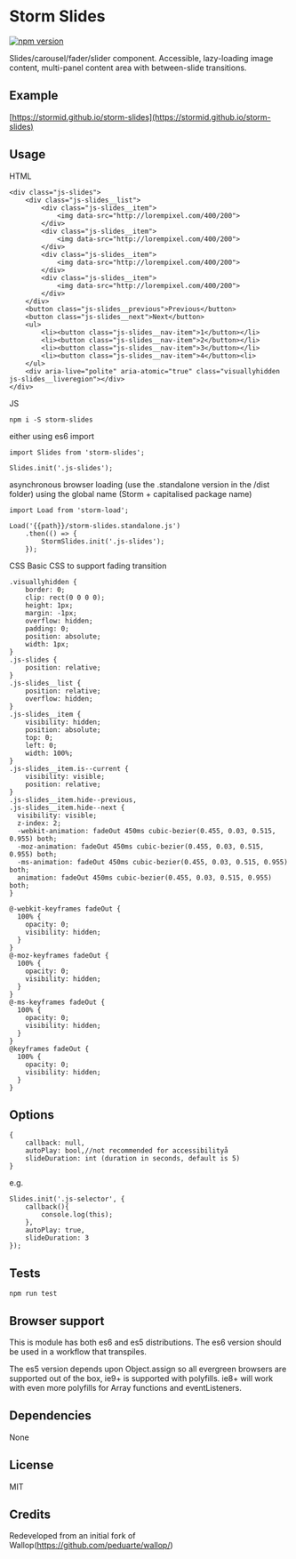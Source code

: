 # Storm Slides
[![npm version](https://badge.fury.io/js/storm-slides.svg)](https://badge.fury.io/js/storm-slides)

Slides/carousel/fader/slider component. Accessible, lazy-loading image content, multi-panel content area with between-slide transitions.

## Example
[https://stormid.github.io/storm-slides](https://stormid.github.io/storm-slides)

## Usage
HTML
```
<div class="js-slides">
    <div class="js-slides__list">
        <div class="js-slides__item">
            <img data-src="http://lorempixel.com/400/200">
        </div>
        <div class="js-slides__item">
            <img data-src="http://lorempixel.com/400/200">
        </div>
        <div class="js-slides__item">
            <img data-src="http://lorempixel.com/400/200">
        </div>
        <div class="js-slides__item">
            <img data-src="http://lorempixel.com/400/200">
        </div>
    </div>
    <button class="js-slides__previous">Previous</button>
    <button class="js-slides__next">Next</button>
    <ul>
        <li><button class="js-slides__nav-item">1</button></li>
        <li><button class="js-slides__nav-item">2</button></li>
        <li><button class="js-slides__nav-item">3</button></li>
        <li><button class="js-slides__nav-item">4</button><li>
    </ul>
    <div aria-live="polite" aria-atomic="true" class="visuallyhidden js-slides__liveregion"></div>
</div>
```

JS
```
npm i -S storm-slides
```
either using es6 import
```
import Slides from 'storm-slides';

Slides.init('.js-slides');
```
asynchronous browser loading (use the .standalone version in the /dist folder) using the global name (Storm + capitalised package name)
```
import Load from 'storm-load';

Load('{{path}}/storm-slides.standalone.js')
    .then(() => {
        StormSlides.init('.js-slides');
    });
```

CSS
Basic CSS to support fading transition
```
.visuallyhidden {
    border: 0;
    clip: rect(0 0 0 0);
    height: 1px;
    margin: -1px;
    overflow: hidden;
    padding: 0;
    position: absolute;
    width: 1px;
}
.js-slides {
    position: relative;
}
.js-slides__list {
    position: relative;
    overflow: hidden;
}
.js-slides__item {
    visibility: hidden;
    position: absolute;
    top: 0;
    left: 0;
    width: 100%;
}
.js-slides__item.is--current {
    visibility: visible;
    position: relative;
}
.js-slides__item.hide--previous,
.js-slides__item.hide--next {
  visibility: visible;
  z-index: 2;
  -webkit-animation: fadeOut 450ms cubic-bezier(0.455, 0.03, 0.515, 0.955) both;
  -moz-animation: fadeOut 450ms cubic-bezier(0.455, 0.03, 0.515, 0.955) both;
  -ms-animation: fadeOut 450ms cubic-bezier(0.455, 0.03, 0.515, 0.955) both;
  animation: fadeOut 450ms cubic-bezier(0.455, 0.03, 0.515, 0.955) both;
}

@-webkit-keyframes fadeOut {
  100% {
    opacity: 0;
    visibility: hidden;
  }
}
@-moz-keyframes fadeOut {
  100% {
    opacity: 0;
    visibility: hidden;
  }
}
@-ms-keyframes fadeOut {
  100% {
    opacity: 0;
    visibility: hidden;
  }
}
@keyframes fadeOut {
  100% {
    opacity: 0;
    visibility: hidden;
  }
}
```

## Options
```
{
    callback: null,
    autoPlay: bool,//not recommended for accessibilityå
    slideDuration: int (duration in seconds, default is 5)
}
```

e.g.
```
Slides.init('.js-selector', {
    callback(){
        console.log(this);
    },
    autoPlay: true,
    slideDuration: 3
});
```

## Tests
```
npm run test
```

## Browser support
This is module has both es6 and es5 distributions. The es6 version should be used in a workflow that transpiles.

The es5 version depends upon Object.assign so all evergreen browsers are supported out of the box, ie9+ is supported with polyfills. ie8+ will work with even more polyfills for Array functions and eventListeners.

## Dependencies
None

## License
MIT

## Credits
Redeveloped from an initial fork of Wallop(https://github.com/peduarte/wallop/)